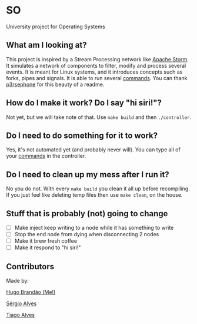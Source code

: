 # SO
University project for Operating Systems

## What am I looking at?
This project is inspired by a Stream Processing network like [Apache Storm][1]. It simulates a network of components to filter, modify and process several events. It is meant for Linux systems, and it introduces concepts such as forks, pipes and signals. It is able to run several [commands](https://github.com/p3rsephone/SO-Project/wiki/Commands). You can thank [p3rsephone](https://github.com/p3rsephone) for this beauty of a readme.

## How do I make it work? Do I say "hi siri!"?
Not yet, but we will take note of that. Use `make build` and then `./controller`.

## Do I need to do something for it to work?
Yes, it's not automated yet (and probably never will). You can type all of your [commands](https://github.com/p3rsephone/SO-Project/wiki/Commands) in the controller.

## Do I need to clean up my mess after I run it?
No you do not. With every `make build` you clean it all up before recompiling. If you just feel like deleting temp files then use `make clean`, on the house.

## Stuff that is probably (not) going to change
- [ ] Make inject keep writing to a node while it has something to write
- [ ] Stop the end node from dying when disconnecting 2 nodes
- [ ] Make it brew fresh coffee
- [ ] Make it respond to "hi siri!"

## Contributors
Made by:

[Hugo Brandão (Me!)](https://github.com/jhugobb)

[Sérgio Alves](https://github.com/a-sac)

[Tiago Alves](https://github.com/tdaa)


[1]: https://storm.apache.org/
